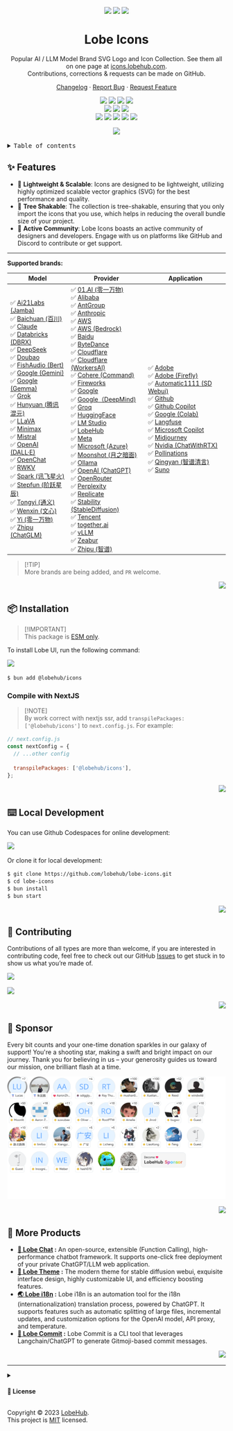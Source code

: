 <a name="readme-top"></a>

<div align="center">

<img height="120" src="https://registry.npmmirror.com/@lobehub/assets-logo/1.0.0/files/assets/logo-3d.webp">
<img height="120" src="https://gw.alipayobjects.com/zos/kitchen/qJ3l3EPsdW/split.svg">
<img height="120" src="https://registry.npmmirror.com/@lobehub/fluent-emoji-3d/1.1.0/files/assets/1f968.webp">

<h1>Lobe Icons</h1>

Popular AI / LLM Model Brand SVG Logo and Icon Collection. See them all on one page at [icons.lobehub.com](https://icons.lobehub.com/).<br/>
Contributions, corrections & requests can be made on GitHub.

[Changelog](./CHANGELOG.md) · [Report Bug][github-issues-link] · [Request Feature][github-issues-link]

<!-- SHIELD GROUP -->

[![][npm-release-shield]][npm-release-link]
[![][vercel-shield]][vercel-link]
[![][discord-shield]][discord-link]
[![][npm-downloads-shield]][npm-downloads-link]<br/>
[![][github-releasedate-shield]][github-releasedate-link]
[![][github-action-test-shield]][github-action-test-link]
[![][github-action-release-shield]][github-action-release-link]<br/>
[![][github-contributors-shield]][github-contributors-link]
[![][github-forks-shield]][github-forks-link]
[![][github-stars-shield]][github-stars-link]
[![][github-issues-shield]][github-issues-link]
[![][github-license-shield]][github-license-link]

![](https://github.com/lobehub/lobe-icons/assets/17870709/7e2c56d2-d7ea-4cb8-842b-22de162d6486)

</div>

<details>
<summary><kbd>Table of contents</kbd></summary>

#### TOC

- [✨ Features](#-features)
- [📦 Installation](#-installation)
  - [Compile with NextJS](#compile-with-nextjs)
- [⌨️ Local Development](#️-local-development)
- [🤝 Contributing](#-contributing)
- [🩷 Sponsor](#-sponsor)
- [🔗 More Products](#-more-products)

####

</details>

## ✨ Features

- 🚀 **Lightweight & Scalable**: Icons are designed to be lightweight, utilizing highly optimized scalable vector graphics (SVG) for the best performance and quality.
- 🌳 **Tree Shakable**: The collection is tree-shakable, ensuring that you only import the icons that you use, which helps in reducing the overall bundle size of your project.
- 👥 **Active Community**: Lobe Icons boasts an active community of designers and developers. Engage with us on platforms like GitHub and Discord to contribute or get support.

---

**Supported brands:**

<!-- ICON LIST -->

| Model                                                                                                                                                                                                                                                                                                                                                                                                                                                                                                                                                                                                                                                                                                                                                                                                                                                                                                                                                                                                                                                                                                                                                                                                                                                                                                                                                                                                                                                                                                                                                                                          | Provider                                                                                                                                                                                                                                                                                                                                                                                                                                                                                                                                                                                                                                                                                                                                                                                                                                                                                                                                                                                                                                                                                                                                                                                                                                                                                                                                                                                                                                                                                                                                                                                                                                                                                                                                                                                                                                                                                                                                                                                                                                                                                                                                                                                                                       | Application                                                                                                                                                                                                                                                                                                                                                                                                                                                                                                                                                                                                                                                                                                                                                                                                                                                                                                                               |
| ---------------------------------------------------------------------------------------------------------------------------------------------------------------------------------------------------------------------------------------------------------------------------------------------------------------------------------------------------------------------------------------------------------------------------------------------------------------------------------------------------------------------------------------------------------------------------------------------------------------------------------------------------------------------------------------------------------------------------------------------------------------------------------------------------------------------------------------------------------------------------------------------------------------------------------------------------------------------------------------------------------------------------------------------------------------------------------------------------------------------------------------------------------------------------------------------------------------------------------------------------------------------------------------------------------------------------------------------------------------------------------------------------------------------------------------------------------------------------------------------------------------------------------------------------------------------------------------------- | ------------------------------------------------------------------------------------------------------------------------------------------------------------------------------------------------------------------------------------------------------------------------------------------------------------------------------------------------------------------------------------------------------------------------------------------------------------------------------------------------------------------------------------------------------------------------------------------------------------------------------------------------------------------------------------------------------------------------------------------------------------------------------------------------------------------------------------------------------------------------------------------------------------------------------------------------------------------------------------------------------------------------------------------------------------------------------------------------------------------------------------------------------------------------------------------------------------------------------------------------------------------------------------------------------------------------------------------------------------------------------------------------------------------------------------------------------------------------------------------------------------------------------------------------------------------------------------------------------------------------------------------------------------------------------------------------------------------------------------------------------------------------------------------------------------------------------------------------------------------------------------------------------------------------------------------------------------------------------------------------------------------------------------------------------------------------------------------------------------------------------------------------------------------------------------------------------------------------------ | ----------------------------------------------------------------------------------------------------------------------------------------------------------------------------------------------------------------------------------------------------------------------------------------------------------------------------------------------------------------------------------------------------------------------------------------------------------------------------------------------------------------------------------------------------------------------------------------------------------------------------------------------------------------------------------------------------------------------------------------------------------------------------------------------------------------------------------------------------------------------------------------------------------------------------------------- |
| ✅ [Ai21Labs (Jamba)](https://icons.lobehub.com/components/ai-21)<br/>✅ [Baichuan (百川)](https://icons.lobehub.com/components/baichuan)<br/>✅ [Claude](https://icons.lobehub.com/components/claude)<br/>✅ [Databricks (DBRX)](https://icons.lobehub.com/components/dbrx)<br/>✅ [DeepSeek](https://icons.lobehub.com/components/deep-seek)<br/>✅ [Doubao](https://icons.lobehub.com/components/doubao)<br/>✅ [FishAudio (Bert)](https://icons.lobehub.com/components/fish-audio)<br/>✅ [Google (Gemini)](https://icons.lobehub.com/components/gemini)<br/>✅ [Google (Gemma)](https://icons.lobehub.com/components/gemma)<br/>✅ [Grok](https://icons.lobehub.com/components/grok)<br/>✅ [Hunyuan (腾讯混元)](https://icons.lobehub.com/components/hunyuan)<br/>✅ [LLaVA](https://icons.lobehub.com/components/l-la-va)<br/>✅ [Minimax](https://icons.lobehub.com/components/minimax)<br/>✅ [Mistral](https://icons.lobehub.com/components/mistral)<br/>✅ [OpenAI (DALL·E)](https://icons.lobehub.com/components/dalle)<br/>✅ [OpenChat](https://icons.lobehub.com/components/open-chat)<br/>✅ [RWKV](https://icons.lobehub.com/components/rwkv)<br/>✅ [Spark (讯飞星火)](https://icons.lobehub.com/components/spark)<br/>✅ [Stepfun (阶跃星辰)](https://icons.lobehub.com/components/stepfun)<br/>✅ [Tongyi (通义)](https://icons.lobehub.com/components/tongyi)<br/>✅ [Wenxin (文心)](https://icons.lobehub.com/components/wenxin)<br/>✅ [Yi (零一万物)](https://icons.lobehub.com/components/yi)<br/>✅ [Zhipu (ChatGLM)](https://icons.lobehub.com/components/chat-glm) | ✅ [01.AI (零一万物)](https://icons.lobehub.com/components/zero-one)<br/>✅ [Alibaba](https://icons.lobehub.com/components/alibaba)<br/>✅ [AntGroup](https://icons.lobehub.com/components/ant-group)<br/>✅ [Anthropic](https://icons.lobehub.com/components/anthropic)<br/>✅ [AWS](https://icons.lobehub.com/components/aws)<br/>✅ [AWS (Bedrock)](https://icons.lobehub.com/components/bedrock)<br/>✅ [Baidu](https://icons.lobehub.com/components/baidu)<br/>✅ [ByteDance](https://icons.lobehub.com/components/byte-dance)<br/>✅ [Cloudflare](https://icons.lobehub.com/components/cloudflare)<br/>✅ [Cloudflare (WorkersAI)](https://icons.lobehub.com/components/workers-ai)<br/>✅ [Cohere (Command)](https://icons.lobehub.com/components/cohere)<br/>✅ [Fireworks](https://icons.lobehub.com/components/fireworks)<br/>✅ [Google](https://icons.lobehub.com/components/google)<br/>✅ [Google（DeepMind)](https://icons.lobehub.com/components/deep-mind)<br/>✅ [Groq](https://icons.lobehub.com/components/groq)<br/>✅ [HuggingFace](https://icons.lobehub.com/components/hugging-face)<br/>✅ [LM Studio](https://icons.lobehub.com/components/lm-studio)<br/>✅ [LobeHub](https://icons.lobehub.com/components/lobe-hub)<br/>✅ [Meta](https://icons.lobehub.com/components/meta)<br/>✅ [Microsoft (Azure)](https://icons.lobehub.com/components/azure)<br/>✅ [Moonshot (月之暗面)](https://icons.lobehub.com/components/moonshot)<br/>✅ [Ollama](https://icons.lobehub.com/components/ollama)<br/>✅ [OpenAI (ChatGPT)](https://icons.lobehub.com/components/open-ai)<br/>✅ [OpenRouter](https://icons.lobehub.com/components/open-router)<br/>✅ [Perplexity](https://icons.lobehub.com/components/perplexity)<br/>✅ [Replicate](https://icons.lobehub.com/components/replicate)<br/>✅ [Stability (StableDiffusion)](https://icons.lobehub.com/components/stability)<br/>✅ [Tencent](https://icons.lobehub.com/components/tencent)<br/>✅ [together.ai](https://icons.lobehub.com/components/together)<br/>✅ [vLLM](https://icons.lobehub.com/components/vllm)<br/>✅ [Zeabur](https://icons.lobehub.com/components/zeabur)<br/>✅ [Zhipu (智谱)](https://icons.lobehub.com/components/zhipu) | ✅ [Adobe](https://icons.lobehub.com/components/adobe)<br/>✅ [Adobe (Firefly)](https://icons.lobehub.com/components/adobe-firefly)<br/>✅ [Automatic1111 (SD Webui)](https://icons.lobehub.com/components/automatic)<br/>✅ [Github](https://icons.lobehub.com/components/github)<br/>✅ [Github Copilot](https://icons.lobehub.com/components/github-copilot)<br/>✅ [Google (Colab)](https://icons.lobehub.com/components/colab)<br/>✅ [Langfuse](https://icons.lobehub.com/components/langfuse)<br/>✅ [Microsoft Copilot](https://icons.lobehub.com/components/copilot)<br/>✅ [Midjourney](https://icons.lobehub.com/components/midjourney)<br/>✅ [Nvidia (ChatWithRTX)](https://icons.lobehub.com/components/nvidia)<br/>✅ [Pollinations](https://icons.lobehub.com/components/pollinations)<br/>✅ [Qingyan (智谱清言)](https://icons.lobehub.com/components/qingyan)<br/>✅ [Suno](https://icons.lobehub.com/components/suno) |

 <!-- ICON LIST -->

> \[!TIP]\
> More brands are being added, and `PR` welcome.

<div align="right">

[![][back-to-top]](#readme-top)

</div>

## 📦 Installation

> \[!IMPORTANT]\
> This package is [ESM only](https://gist.github.com/sindresorhus/a39789f98801d908bbc7ff3ecc99d99c).

To install Lobe UI, run the following command:

[![][bun-shield]][bun-link]

```bash
$ bun add @lobehub/icons
```

### Compile with NextJS

> \[!NOTE]\
> By work correct with nextjs ssr, add `transpilePackages: ['@lobehub/icons']` to `next.config.js`. For example:

```js
// next.config.js
const nextConfig = {
  // ...other config

  transpilePackages: ['@lobehub/icons'],
};
```

<div align="right">

[![][back-to-top]](#readme-top)

</div>

## ⌨️ Local Development

You can use Github Codespaces for online development:

[![][codespaces-shield]][codespaces-link]

Or clone it for local development:

```bash
$ git clone https://github.com/lobehub/lobe-icons.git
$ cd lobe-icons
$ bun install
$ bun start
```

<div align="right">

[![][back-to-top]](#readme-top)

</div>

## 🤝 Contributing

Contributions of all types are more than welcome, if you are interested in contributing code, feel free to check out our GitHub [Issues][github-issues-link] to get stuck in to show us what you’re made of.

[![][pr-welcome-shield]][pr-welcome-link]

[![][contributors-contrib]][contributors-link]

<div align="right">

[![][back-to-top]](#readme-top)

</div>

## 🩷 Sponsor

Every bit counts and your one-time donation sparkles in our galaxy of support! You're a shooting star, making a swift and bright impact on our journey. Thank you for believing in us – your generosity guides us toward our mission, one brilliant flash at a time.

<a href="https://opencollective.com/lobehub" target="_blank">
  <picture>
    <source media="(prefers-color-scheme: dark)" srcset="https://github.com/lobehub/.github/blob/main/static/sponsor-dark.png?raw=true">
    <img  src="https://github.com/lobehub/.github/blob/main/static/sponsor-light.png?raw=true">
  </picture>
</a>

<div align="right">

[![][back-to-top]](#readme-top)

</div>

## 🔗 More Products

- **[🤖 Lobe Chat][lobe-chat] :** An open-source, extensible (Function Calling), high-performance chatbot framework. It supports one-click free deployment of your private ChatGPT/LLM web application.
- **[🤯 Lobe Theme][lobe-theme] :** The modern theme for stable diffusion webui, exquisite interface design, highly customizable UI, and efficiency boosting features.
- **[🌏 Lobe i18n][lobe-i18n] :** Lobe i18n is an automation tool for the i18n (internationalization) translation process, powered by ChatGPT. It supports features such as automatic splitting of large files, incremental updates, and customization options for the OpenAI model, API proxy, and temperature.
- **[💌 Lobe Commit][lobe-commit] :** Lobe Commit is a CLI tool that leverages Langchain/ChatGPT to generate Gitmoji-based commit messages.

<div align="right">

[![][back-to-top]](#readme-top)

</div>

---

<details><summary><h4>📝 License</h4></summary>

[![][fossa-license-shield]][fossa-license-link]

</details>

Copyright © 2023 [LobeHub][profile-link]. <br />
This project is [MIT](./LICENSE) licensed.

<!-- LINK GROUP -->

[back-to-top]: https://img.shields.io/badge/-BACK_TO_TOP-151515?style=flat-square
[bun-link]: https://bun.sh
[bun-shield]: https://img.shields.io/badge/-speedup%20with%20bun-black?logo=bun&style=for-the-badge
[codespaces-link]: https://codespaces.new/lobehub/lobe-icons
[codespaces-shield]: https://github.com/codespaces/badge.svg
[contributors-contrib]: https://contrib.rocks/image?repo=lobehub/icons
[contributors-link]: https://github.com/lobehub/lobe-icons/graphs/contributors
[discord-link]: https://discord.gg/AYFPHvv2jT
[discord-shield]: https://img.shields.io/discord/1127171173982154893?color=5865F2&label=discord&labelColor=black&logo=discord&logoColor=white&style=flat-square
[fossa-license-link]: https://app.fossa.com/projects/git%2Bgithub.com%2Flobehub%2Flobe-icons
[fossa-license-shield]: https://app.fossa.com/api/projects/git%2Bgithub.com%2Flobehub%2Flobe-icons.svg?type=large
[github-action-release-link]: https://github.com/actions/workflows/lobehub/lobe-icons/release.yml
[github-action-release-shield]: https://img.shields.io/github/actions/workflow/status/lobehub/lobe-icons/release.yml?label=release&labelColor=black&logo=githubactions&logoColor=white&style=flat-square
[github-action-test-link]: https://github.com/actions/workflows/lobehub/lobe-icons/test.yml
[github-action-test-shield]: https://img.shields.io/github/actions/workflow/status/lobehub/lobe-icons/test.yml?label=test&labelColor=black&logo=githubactions&logoColor=white&style=flat-square
[github-contributors-link]: https://github.com/lobehub/lobe-icons/graphs/contributors
[github-contributors-shield]: https://img.shields.io/github/contributors/lobehub/lobe-icons?color=c4f042&labelColor=black&style=flat-square
[github-forks-link]: https://github.com/lobehub/lobe-icons/network/members
[github-forks-shield]: https://img.shields.io/github/forks/lobehub/lobe-icons?color=8ae8ff&labelColor=black&style=flat-square
[github-issues-link]: https://github.com/lobehub/lobe-icons/issues
[github-issues-shield]: https://img.shields.io/github/issues/lobehub/lobe-icons?color=ff80eb&labelColor=black&style=flat-square
[github-license-link]: https://github.com/lobehub/lobe-icons/blob/master/LICENSE
[github-license-shield]: https://img.shields.io/github/license/lobehub/lobe-icons?color=white&labelColor=black&style=flat-square
[github-releasedate-link]: https://github.com/lobehub/lobe-icons/releases
[github-releasedate-shield]: https://img.shields.io/github/release-date/lobehub/lobe-icons?labelColor=black&style=flat-square
[github-stars-link]: https://github.com/lobehub/lobe-icons/network/stargazers
[github-stars-shield]: https://img.shields.io/github/stars/lobehub/lobe-icons?color=ffcb47&labelColor=black&style=flat-square
[lobe-chat]: https://github.com/lobehub/lobe-chat
[lobe-commit]: https://github.com/lobehub/lobe-commit/tree/master/packages/lobe-commit
[lobe-i18n]: https://github.com/lobehub/lobe-commit/tree/master/packages/lobe-i18n
[lobe-theme]: https://github.com/lobehub/sd-webui-lobe-theme
[npm-downloads-link]: https://www.npmjs.com/package/@lobehub/icons
[npm-downloads-shield]: https://img.shields.io/npm/dt/@lobehub/icons?labelColor=black&style=flat-square
[npm-release-link]: https://www.npmjs.com/package/@lobehub/icons
[npm-release-shield]: https://img.shields.io/npm/v/@lobehub/icons?color=369eff&labelColor=black&logo=npm&logoColor=white&style=flat-square
[pr-welcome-link]: https://github.com/lobehub/lobe-chat/pulls
[pr-welcome-shield]: https://img.shields.io/badge/🤯_pr_welcome-%E2%86%92-ffcb47?labelColor=black&style=for-the-badge
[profile-link]: https://github.com/lobehub
[vercel-link]: https://icons.lobehub.com
[vercel-shield]: https://img.shields.io/website?down_message=offline&label=vercel&labelColor=black&logo=vercel&style=flat-square&up_message=online&url=https%3A%2F%2Fui.lobehub.com
